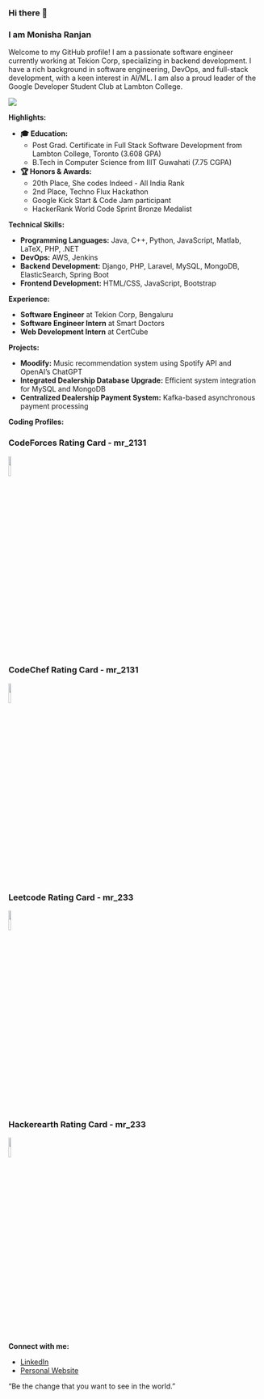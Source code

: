 ### Hi there 👋
### I am Monisha Ranjan

Welcome to my GitHub profile! I am a passionate software engineer currently working at Tekion Corp, specializing in backend development. I have a rich background in software engineering, DevOps, and full-stack development, with a keen interest in AI/ML. I am also a proud leader of the Google Developer Student Club at Lambton College.

<img src='https://github-readme-stats.vercel.app/api?username=scarlet2131&&show_icons=true&title_color=ffffff&icon_color=bb2acf&text_color=daf7dc&bg_color=151515'>

**Highlights:**
- **🎓 Education:** 
  - Post Grad. Certificate in Full Stack Software Development from Lambton College, Toronto (3.608 GPA)
  - B.Tech in Computer Science from IIIT Guwahati (7.75 CGPA)
- **🏆 Honors & Awards:**
  - 20th Place, She codes Indeed - All India Rank
  - 2nd Place, Techno Flux Hackathon
  - Google Kick Start & Code Jam participant
  - HackerRank World Code Sprint Bronze Medalist

**Technical Skills:**
- **Programming Languages:** Java, C++, Python, JavaScript, Matlab, LaTeX, PHP, .NET
- **DevOps:** AWS, Jenkins
- **Backend Development:** Django, PHP, Laravel, MySQL, MongoDB, ElasticSearch, Spring Boot
- **Frontend Development:** HTML/CSS, JavaScript, Bootstrap

**Experience:**
- **Software Engineer** at Tekion Corp, Bengaluru
- **Software Engineer Intern** at Smart Doctors
- **Web Development Intern** at CertCube

**Projects:**
- **Moodify:** Music recommendation system using Spotify API and OpenAI’s ChatGPT
- **Integrated Dealership Database Upgrade:** Efficient system integration for MySQL and MongoDB
- **Centralized Dealership Payment System:** Kafka-based asynchronous payment processing

**Coding Profiles:**
### CodeForces Rating Card - mr_2131
<img width='10%' src='https://img.shields.io/badge/dynamic/json?url=https%3A%2F%2Fcodeforces.com%2Fapi%2Fuser.info%3Fhandles%3Dmr_2131&query=%24.result%5B0%5D.rating&logo=codeforces&label=Codeforces&color=green'>

### CodeChef Rating Card - mr_2131
<img width='10%' src = 'https://img.shields.io/badge/https%3A%2F%2Fimg.shields.io%2Fbadge%2Fany_text-1587-blue?logo=codechef&label=CodeChef'>

### Leetcode Rating Card - mr_233
<img width='10%' src = 'https://img.shields.io/badge/https%3A%2F%2Fimg.shields.io%2Fbadge%2Fany_text-1583-yellow?logo=leetcode&label=Leetcode'>

### Hackerearth Rating Card - mr_233
<img width='10%' src = 'https://img.shields.io/badge/https%3A%2F%2Fimg.shields.io%2Fbadge%2Fany_text-1514-red?logo=hackerearth&label=Hackerearth'>

**Connect with me:**
- [LinkedIn](https://www.linkedin.com/in/monisharanjan)
- [Personal Website](https://scarlet2131.github.io)


“Be the change that you want to see in the world.”

